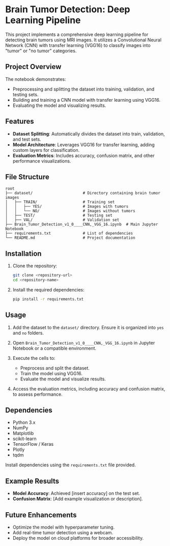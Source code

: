 # Brain Tumor Detection: Deep Learning Pipeline

This project implements a comprehensive deep learning pipeline for detecting brain tumors using MRI images. It utilizes a Convolutional Neural Network (CNN) with transfer learning (VGG16) to classify images into "tumor" or "no tumor" categories.

## Project Overview
The notebook demonstrates:
- Preprocessing and splitting the dataset into training, validation, and testing sets.
- Building and training a CNN model with transfer learning using VGG16.
- Evaluating the model and visualizing results.

## Features
- **Dataset Splitting**: Automatically divides the dataset into train, validation, and test sets.
- **Model Architecture**: Leverages VGG16 for transfer learning, adding custom layers for classification.
- **Evaluation Metrics**: Includes accuracy, confusion matrix, and other performance visualizations.

## File Structure
```
root
├── dataset/                      # Directory containing brain tumor images
│   ├── TRAIN/                    # Training set
│   │   ├── YES/                  # Images with tumors
│   │   └── NO/                   # Images without tumors
│   ├── TEST/                     # Testing set
│   ├── VAL/                      # Validation set
├── Brain_Tumor_Detection_v1_0____CNN,_VGG_16.ipynb  # Main Jupyter Notebook
├── requirements.txt              # List of dependencies
└── README.md                     # Project documentation
```

## Installation
1. Clone the repository:
   ```bash
   git clone <repository-url>
   cd <repository-name>
   ```
2. Install the required dependencies:
   ```bash
   pip install -r requirements.txt
   ```

## Usage
1. Add the dataset to the `dataset/` directory. Ensure it is organized into `yes` and `no` folders.
2. Open `Brain_Tumor_Detection_v1_0____CNN,_VGG_16.ipynb` in Jupyter Notebook or a compatible environment.
3. Execute the cells to:
   - Preprocess and split the dataset.
   - Train the model using VGG16.
   - Evaluate the model and visualize results.

4. Access the evaluation metrics, including accuracy and confusion matrix, to assess performance.

## Dependencies
- Python 3.x
- NumPy
- Matplotlib
- scikit-learn
- TensorFlow / Keras
- Plotly
- tqdm

Install dependencies using the `requirements.txt` file provided.

## Example Results
- **Model Accuracy**: Achieved [insert accuracy] on the test set.
- **Confusion Matrix**: [Add example visualization or description].

## Future Enhancements
- Optimize the model with hyperparameter tuning.
- Add real-time tumor detection using a webcam.
- Deploy the model on cloud platforms for broader accessibility.
